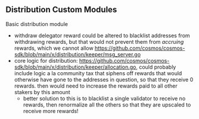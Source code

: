 ## Distribution Custom Modules

Basic distribution module
- withdraw delegator reward could be altered to blacklist addresses from withdrawing rewards, but that would not prevent them from _accruing_ rewards, which we cannot allow https://github.com/cosmos/cosmos-sdk/blob/main/x/distribution/keeper/msg_server.go
- core logic for distribution: https://github.com/cosmos/cosmos-sdk/blob/main/x/distribution/keeper/allocation.go, could probably include logic a la community tax that siphens off rewards that would otherwise have gone to the addresses in question, so that they receive 0 rewards. then would need to increase the rewards paid to all other stakers by this amount
    - better solution to this is to blacklist a single validator to receive no rewards, then renormalize all the others so that they are upscaled to receive more rewards!